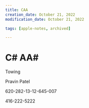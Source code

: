 ```yaml
---
title: CAA
creation_date: October 21, 2022
modification_date: October 21, 2022

tags: [apple-notes, archived]

---
```



# C# AA# 

Towing

Pravin Patel

620-282-13-12-645-007

416-222-5222

